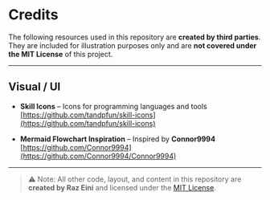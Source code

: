 # Credits

The following resources used in this repository are **created by third parties**.  
They are included for illustration purposes only and are **not covered under the MIT License** of this project.

---

## Visual / UI

- **Skill Icons** – Icons for programming languages and tools  
  [https://github.com/tandpfun/skill-icons](https://github.com/tandpfun/skill-icons)  

- **Mermaid Flowchart Inspiration** – Inspired by **Connor9994**  
  [https://github.com/Connor9994](https://github.com/Connor9994/Connor9994)
  

---

> ⚠️ Note: All other code, layout, and content in this repository are **created by Raz Eini** and licensed under the [MIT License](./LICENSE).

